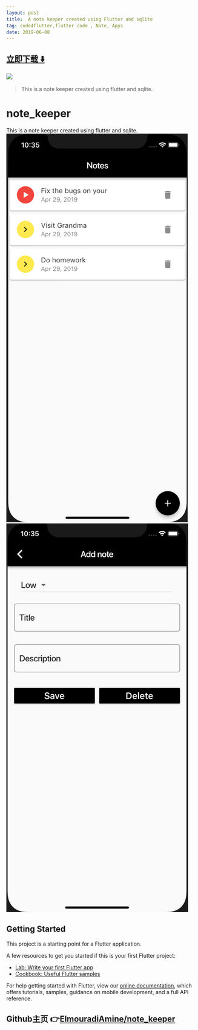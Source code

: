 ```yaml
---
layout: post
title:  A note keeper created using Flutter and sqlite
tag: code4flutter,flutter code , Note, Apps
date: 2019-06-08
---
```


 


## [立即下载 ️⬇️ ](https://codeload.github.com/ElmouradiAmine/note_keeper/zip/master) 


 
![](https://flutterawesome.com/content/images/2019/04/note_keeperx.jpg)
 
>
> This is a note keeper created using flutter and sqlite.
>

 
# note_keeper

This is a note keeper created using flutter and sqlite.
![alt text](https://github.com/ElmouradiAmine/note_keeper/blob/master/Capture%20d’écran%202019-04-29%20à%2022.35.28.png)![alt text](https://github.com/ElmouradiAmine/note_keeper/blob/master/Capture%20d’écran%202019-04-29%20à%2022.35.42.png)


## Getting Started

This project is a starting point for a Flutter application.

A few resources to get you started if this is your first Flutter project:

- [Lab: Write your first Flutter app](https://flutter.io/docs/get-started/codelab)
- [Cookbook: Useful Flutter samples](https://flutter.io/docs/cookbook)

For help getting started with Flutter, view our 
[online documentation](https://flutter.io/docs), which offers tutorials, 
samples, guidance on mobile development, and a full API reference.

## Github主页 👉[ElmouradiAmine/note_keeper](http://github.com/ElmouradiAmine/note_keeper)